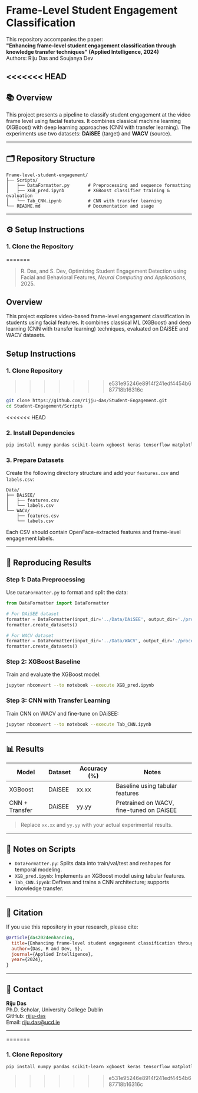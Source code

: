 # Frame-Level Student Engagement Classification

This repository accompanies the paper:  
**"Enhancing frame-level student engagement classification through knowledge transfer techniques" (Applied Intelligence, 2024)**  
Authors: Riju Das and Soujanya Dev

<<<<<<< HEAD
---

## 📚 Overview

This project presents a pipeline to classify student engagement at the video frame level using facial features. It combines classical machine learning (XGBoost) with deep learning approaches (CNN with transfer learning). The experiments use two datasets: **DAiSEE** (target) and **WACV** (source).

---

## 🗂 Repository Structure

```
Frame-level-student-engagement/
├── Scripts/
│   ├── DataFormatter.py       # Preprocessing and sequence formatting
│   ├── XGB_pred.ipynb         # XGBoost classifier training & evaluation
│   └── Tab_CNN.ipynb          # CNN with transfer learning
└── README.md                  # Documentation and usage
```

---

## ⚙️ Setup Instructions

### 1. Clone the Repository

=======
> R. Das, and S. Dev, Optimizing Student Engagement Detection using Facial and Behavioral Features, *Neural Computing and Applications*, 2025.

## Overview

This project explores video-based frame-level engagement classification in students using facial features. It combines classical ML (XGBoost) and deep learning (CNN with transfer learning) techniques, evaluated on DAiSEE and WACV datasets.

## Setup Instructions

### 1. Clone Repository
>>>>>>> e531e95246e8914f241edf4454b687718b16316c
```bash
git clone https://github.com/rijju-das/Student-Engagement.git
cd Student-Engagement/Scripts
```

<<<<<<< HEAD
### 2. Install Dependencies

```bash
pip install numpy pandas scikit-learn xgboost keras tensorflow matplotlib
```

### 3. Prepare Datasets

Create the following directory structure and add your `features.csv` and `labels.csv`:

```
Data/
├── DAiSEE/
│   ├── features.csv
│   └── labels.csv
└── WACV/
    ├── features.csv
    └── labels.csv
```

Each CSV should contain OpenFace-extracted features and frame-level engagement labels.

---

## 🧪 Reproducing Results

### Step 1: Data Preprocessing

Use `DataFormatter.py` to format and split the data:

```python
from DataFormatter import DataFormatter

# For DAiSEE dataset
formatter = DataFormatter(input_dir='../Data/DAiSEE', output_dir='./processed/DAiSEE', seq_len=16)
formatter.create_datasets()

# For WACV dataset
formatter = DataFormatter(input_dir='../Data/WACV', output_dir='./processed/WACV', seq_len=16)
formatter.create_datasets()
```

### Step 2: XGBoost Baseline

Train and evaluate the XGBoost model:

```bash
jupyter nbconvert --to notebook --execute XGB_pred.ipynb
```

### Step 3: CNN with Transfer Learning

Train CNN on WACV and fine-tune on DAiSEE:

```bash
jupyter nbconvert --to notebook --execute Tab_CNN.ipynb
```

---

## 📊 Results

| Model            | Dataset | Accuracy (%) | Notes                            |
|------------------|---------|--------------|----------------------------------|
| XGBoost          | DAiSEE  | xx.xx        | Baseline using tabular features |
| CNN + Transfer   | DAiSEE  | yy.yy        | Pretrained on WACV, fine-tuned on DAiSEE |

> Replace `xx.xx` and `yy.yy` with your actual experimental results.

---

## 📌 Notes on Scripts

- `DataFormatter.py`: Splits data into train/val/test and reshapes for temporal modeling.
- `XGB_pred.ipynb`: Implements an XGBoost model using tabular features.
- `Tab_CNN.ipynb`: Defines and trains a CNN architecture; supports knowledge transfer.

---

## 📖 Citation

If you use this repository in your research, please cite:

```bibtex
@article{das2024enhancing,
  title={Enhancing frame-level student engagement classification through knowledge transfer techniques},
  author={Das, R and Dev, S},
  journal={Applied Intelligence},
  year={2024},
}
```

---

## 👤 Contact

**Riju Das**  
Ph.D. Scholar, University College Dublin  
GitHub: [rijju-das](https://github.com/rijju-das)  
Email: riju.das@ucd.ie

---
=======
### 1. Clone Repository
```bash
pip install numpy pandas scikit-learn xgboost keras tensorflow matplotlib
```
>>>>>>> e531e95246e8914f241edf4454b687718b16316c
